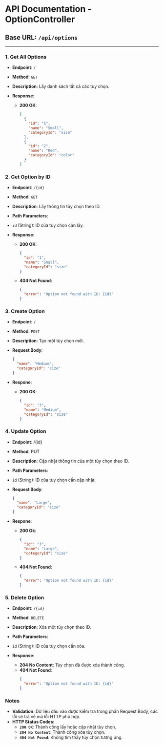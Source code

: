# API Documentation - OptionController

## Base URL: `/api/options`

---

### 1. Get All Options

- **Endpoint**: `/`  
- **Method**: `GET`  
- **Description**: Lấy danh sách tất cả các tùy chọn.

- **Response**:
  - **200 OK**:
    ```json
    [
      {
        "id": "1",
        "name": "Small",
        "categoryId": "size"
      },
      {
        "id": "2",
        "name": "Red",
        "categoryId": "color"
      }
    ]
### 2. **Get Option by ID**
- **Endpoint**: `/{id}`
- **Method**: `GET`
- **Description**: Lấy thông tin tùy chọn theo ID.

- **Path Parameters**:

- `id` (String): ID của tùy chọn cần lấy.
- **Response**:

  - **200 OK**:
      ```json
      {
        "id": "1",
        "name": "Small",
        "categoryId": "size"
      }
  - **404 Not Found**:
      ```json
      {
        "error": "Option not found with ID: {id}"
      }
### 3. **Create Option**
- **Endpoint**: `/`
- **Method**: `POST`
- **Description**: Tạo một tùy chọn mới.

- **Request Body**:
    ```json
    {
      "name": "Medium",
      "categoryId": "size"
    }
- **Respone**:
  - **200 OK**:
      ```json
      {
        "id": "3",
        "name": "Medium",
        "categoryId": "size"
      }
### 4. **Update Option**
- **Endpoint**: /{id}
- **Method**: PUT
- **Description**: Cập nhật thông tin của một tùy chọn theo ID.

- **Path Parameters**:

- `id` (String): ID của tùy chọn cần cập nhật.
- **Request Body**:
    ```json
    {
      "name": "Large",
      "categoryId": "size"
    }
- **Respone**:
  - **200 Ok**:
      ```json
      {
        "id": "3",
        "name": "Large",
        "categoryId": "size"
      }
  - **404 Not Found**:
      ```json
      {
        "error": "Option not found with ID: {id}"
      }
### 5. **Delete Option**
- **Endpoint**: `/{id}`
- **Method**: `DELETE`
- **Description**: Xóa một tùy chọn theo ID.

- **Path Parameters**:

- `id` (String): ID của tùy chọn cần xóa.
- **Response**:

  - **204 No Content**: Tùy chọn đã được xóa thành công.
  - **404 Not Found**:
      ```json
      {
        "error": "Option not found with ID: {id}"
      }
### **Notes**
- **Validation**: Dữ liệu đầu vào được kiểm tra trong phần Request Body, các lỗi sẽ trả về mã lỗi HTTP phù hợp.
- **HTTP Status Codes**:
  - **`200 OK`**: Thành công lấy hoặc cập nhật tùy chọn.
  - **`204 No Content`**: Thành công xóa tùy chọn.
  - **`404 Not Found`**: Không tìm thấy tùy chọn tương ứng.